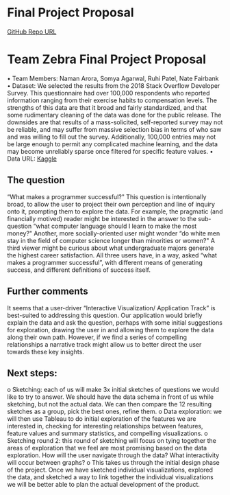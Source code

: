 # Final Project Proposal

[GitHub Repo URL](https://github.com/CMU-IDS-2022/final-project-zebra)

# Team Zebra Final Project Proposal

•	Team Members: Naman Arora, Somya Agarwal, Ruhi Patel, Nate Fairbank
•	Dataset: We selected the results from the 2018 Stack Overflow Developer Survey. This questionnaire had over 100,000 respondents who reported information ranging from their exercise habits to compensation levels. The strengths of this data are that it broad and fairly standardized, and that some rudimentary cleaning of the data was done for the public release. The downsides are that results of a mass-solicited, self-reported survey may not be reliable, and may suffer from massive selection bias in terms of who saw and was willing to fill out the survey. Additionally, 100,000 entries may not be large enough to permit any complicated machine learning, and the data may become unreliably sparse once filtered for specific feature values. 
•	Data URL: [Kaggle](https://www.kaggle.com/stackoverflow/stack-overflow-2018-developer-survey?select=survey_results_public.csv)

## The question
 “What makes a programmer successful?" This question is intentionally broad, to allow the user to project their own perception and line of inquiry onto it, prompting them to explore the data. For example, the pragmatic (and financially motived) reader might be interested in the answer to the sub-question “what computer language should I learn to make the most money?" Another, more socially-oriented user might wonder “do white men stay in the field of computer science longer than minorities or women?" A third viewer might be curious about what undergraduate majors generate the highest career satisfaction. All three users have, in a way, asked “what makes a programmer successful”, with different means of generating success, and different definitions of success itself. 

## Further comments 
It seems that a user-driver “Interactive Visualization/ Application Track” is best-suited to addressing this question. Our application would briefly explain the data and ask the question, perhaps with some initial suggestions for exploration, drawing the user in and allowing them to explore the data along their own path. However, if we find a series of compelling relationships a narrative track might allow us to better direct the user towards these key insights.

## Next steps:
o	Sketching: each of us will make 3x initial sketches of questions we would like to try to answer. We should have the data schema in front of us while sketching, but not the actual data. We can then compare the 12 resulting sketches as a group, pick the best ones, refine them.
o	Data exploration: we will then use Tableau to do initial exploration of the features we are interested in, checking for interesting relationships between features, feature values and summary statistics, and compelling visualizations. 
o	Sketching round 2: this round of sketching will focus on tying together the areas of exploration that we feel are most promising based on the data exploration. How will the user navigate through the data? What interactivity will occur between graphs? 
o	This takes us through the initial design phase of the project. Once we have sketched individual visualizations, explored the data, and sketched a way to link together the individual visualizations we will be better able to plan the actual development of the product. 

